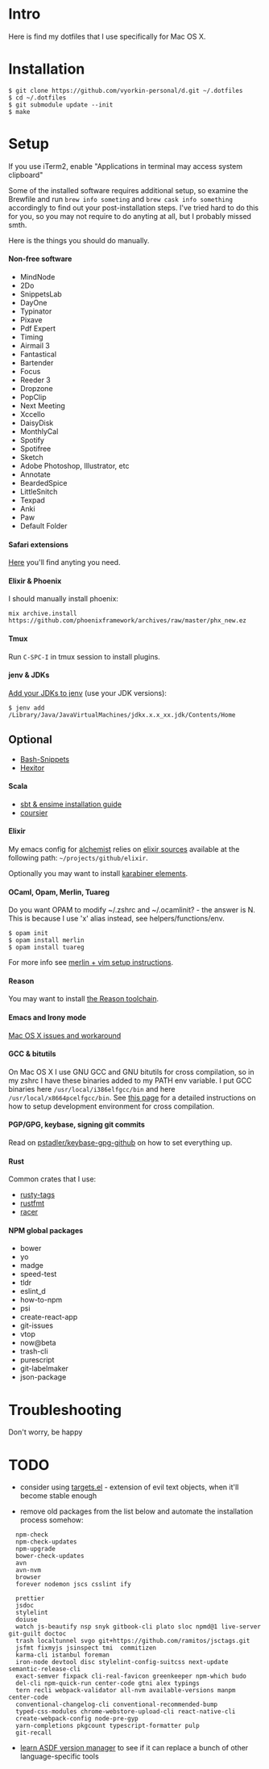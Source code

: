 # Intro

Here is find my dotfiles that I use specifically for Mac OS X.

# Installation

```
$ git clone https://github.com/vyorkin-personal/d.git ~/.dotfiles
$ cd ~/.dotfiles
$ git submodule update --init
$ make
```

# Setup

If you use iTerm2, enable "Applications in terminal may access system
clipboard"

Some of the installed software requires additional setup, so examine the Brewfile and run `brew info someting` and `brew cask info something` accordingly to find out your post-installation steps.
I've tried hard to do this for you, so you may not require to do anyting at all, but I probably missed smth.

Here is the things you should do manually.

#### Non-free software

* MindNode
* 2Do
* SnippetsLab
* DayOne
* Typinator
* Pixave
* Pdf Expert
* Timing
* Airmail 3
* Fantastical
* Bartender
* Focus
* Reeder 3
* Dropzone
* PopClip
* Next Meeting
* Xccello
* DaisyDisk
* MonthlyCal
* Spotify
* Spotifree
* Sketch
* Adobe Photoshop, Illustrator, etc
* Annotate
* BeardedSpice
* LittleSnitch
* Texpad
* Anki
* Paw
* Default Folder

#### Safari extensions

[Here](https://github.com/learn-anything/safari-extensions) you'll find anyting you need.

#### Elixir & Phoenix

I should manually install phoenix:
```
mix archive.install https://github.com/phoenixframework/archives/raw/master/phx_new.ez
```

#### Tmux

Run `C-SPC-I` in tmux session to install plugins.

#### jenv & JDKs

[Add your JDKs to jenv](http://davidcai.github.io/blog/posts/install-multiple-jdk-on-mac/) (use your JDK versions):

```
$ jenv add /Library/Java/JavaVirtualMachines/jdkx.x.x_xx.jdk/Contents/Home
```

## Optional

* [Bash-Snippets](https://github.com/alexanderepstein/Bash-Snippets.git)
* [Hexitor](https://github.com/briansteffens/hexitor)

#### Scala

* [sbt & ensime installation guide](http://ensime.org/build_tools/sbt/)
* [coursier](https://github.com/coursier/coursier#quick-start)

#### Elixir

My emacs config for [alchemist](https://github.com/tonini/alchemist.el) relies on
[elixir sources](https://github.com/elixir-lang/elixir.git) available at the following path: `~/projects/github/elixir`.

Optionally you may want to install [karabiner elements](https://github.com/tekezo/Karabiner-Elements).

#### OCaml, Opam, Merlin, Tuareg

Do you want OPAM to modify ~/.zshrc and ~/.ocamlinit? - the answer is N.
This is because I use 'x' alias instead, see helpers/functions/env.

```
$ opam init
$ opam install merlin
$ opam install tuareg
```

For more info see [merlin + vim setup instructions](https://github.com/ocaml/merlin/wiki/vim-from-scratch).

#### Reason

You may want to install [the Reason toolchain](https://github.com/reasonml/reason-cli).

#### Emacs and Irony mode

[Mac OS X issues and workaround](https://github.com/Sarcasm/irony-mode/wiki/Mac-OS-X-issues-and-workaround)

#### GCC & bitutils

On Mac OS X I use GNU GCC and GNU bitutils for cross compilation,
so in my zshrc I have these binaries added to my PATH env variable.
I put GCC binaries here `/usr/local/i386elfgcc/bin` and here `/usr/local/x8664pcelfgcc/bin`.
See [this page](https://github.com/cfenollosa/os-tutorial/tree/master/11-kernel-crosscompiler)
for a detailed instructions on how to setup development environment for cross compilation.

#### PGP/GPG, keybase, signing git commits

Read on [pstadler/keybase-gpg-github](https://github.com/pstadler/keybase-gpg-github) on how to set everything up.

#### Rust

Common crates that I use:

* [rusty-tags](https://github.com/dan-t/rusty-tags)
* [rustfmt](https://github.com/rust-lang-nursery/rustfmt)
* [racer](https://github.com/phildawes/racer)

#### NPM global packages

* bower
* yo
* madge
* speed-test
* tldr
* eslint_d
* how-to-npm
* psi
* create-react-app
* git-issues
* vtop
* now@beta
* trash-cli
* purescript
* git-labelmaker
* json-package

# Troubleshooting

Don't worry, be happy

# TODO

* consider using [targets.el](https://github.com/noctuid/targets.el) - extension of evil text objects, when it'll become stable enough

* remove old packages from the list below and automate the installation process somehow:
```
  npm-check
  npm-check-updates
  npm-upgrade
  bower-check-updates
  avn
  avn-nvm
  browser
  forever nodemon jscs csslint ify
```

```
  prettier
  jsdoc
  stylelint
  doiuse
  watch js-beautify nsp snyk gitbook-cli plato sloc npmd@1 live-server git-guilt doctoc
  trash localtunnel svgo git+https://github.com/ramitos/jsctags.git
  jsfmt fixmyjs jsinspect tmi  commitizen
  karma-cli istanbul foreman
  iron-node devtool disc stylelint-config-suitcss next-update semantic-release-cli
  exact-semver fixpack cli-real-favicon greenkeeper npm-which budo
  del-cli npm-quick-run center-code gtni alex typings
  tern recli webpack-validator all-nvm available-versions manpm center-code
  conventional-changelog-cli conventional-recommended-bump
  typed-css-modules chrome-webstore-upload-cli react-native-cli
  create-webpack-config node-pre-gyp
  yarn-completions pkgcount typescript-formatter pulp
  git-recall
```

* [learn ASDF version manager](https://github.com/asdf-vm/asdf) to see if it can
  replace a bunch of other language-specific tools
